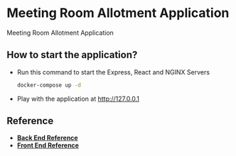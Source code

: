 # Meeting Room Allotment Application

Meeting Room Allotment Application

## How to start the application?

- Run this command to start the Express, React and NGINX Servers
  ```bash
  docker-compose up -d
  ```
- Play with the application at http://127.0.0.1

## Reference

- **[Back End Reference]**
- **[Front End Reference]**

[Back End Reference]: meeting_room_allotment_api/README.md
[Front End Reference]: meeting_room_allotment_webui/README.md
